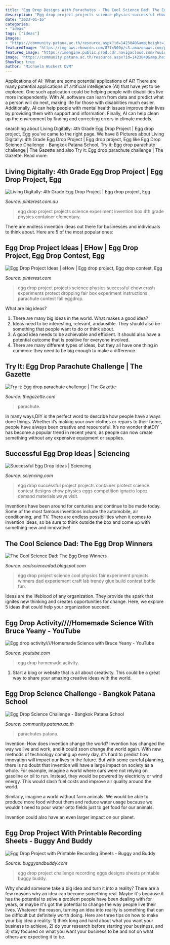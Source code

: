 ```yaml
---
title: "Egg Drop Designs With Parachutes - The Cool Science Dad: The Egg Drop Winners"
description: "Egg drop project projects science physics successful ehow crash experiments protect dropping fair box experiment instructions parachute contest fall eggdrop"
date: "2023-01-16"
categories:
- "ideas"
tags: ["ideas"]
images:
- "https://community.patana.ac.th/resource.aspx?id=1423840&amp;height=1280"
featuredImage: "https://img-aws.ehowcdn.com/877x500p/s3.amazonaws.com/photography.prod.demandstudios.com/86098338-2f02-46e0-a725-6016a673ae44.jpg"
featured_image: "https://imengine.public.prod.cdr.navigacloud.com/?uuid=3B668997-97A6-407F-8990-9DF3A21D090F&amp;function=cover&amp;type=preview&amp;source=false&amp;width=1050&amp;height=550"
image: "https://community.patana.ac.th/resource.aspx?id=1423840&amp;height=1280"
ShowToc: true
author: "Michaela Wuckert DVM"
---
```



Applications of AI: What are some potential applications of AI?
There are many potential applications of artificial intelligence (AI) that have yet to be explored. One such application could be helping people with disabilities live more independently. With AI, software can learn from data and predict what a person will do next, making life for those with disabilities much easier. Additionally, AI can help people with mental health issues improve their lives by providing them with support and information. Finally, AI can help clean up the environment by finding and correcting errors in climate models.

	

		
searching about Living Digitally: 4th Grade Egg Drop Project | Egg drop project, Egg you've came to the right page. We have 8 Pictures about Living Digitally: 4th Grade Egg Drop Project | Egg drop project, Egg like Egg Drop Science Challenge - Bangkok Patana School, Try it: Egg drop parachute challenge | The Gazette and also Try it: Egg drop parachute challenge | The Gazette. Read more:
		
    
## Living Digitally: 4th Grade Egg Drop Project | Egg Drop Project, Egg

<img loading=lazy src="https://i.pinimg.com/originals/30/7e/9c/307e9ce4af754e3e8522671c794f31b8.jpg" onerror="this.onerror=null;this.src='https://tse4.mm.bing.net/th?id=OIP.miF0PRSYL0WYQHCCMKCUawHaGH&amp;pid=15.1';" alt="Living Digitally: 4th Grade Egg Drop Project | Egg drop project, Egg">

_Source: pinterest.com.au_

>egg drop project projects science experiment invention box 4th grade physics container elementary. 

	

There are endless invention ideas out there for businesses and individuals to think about. Here are 5 of the most popular ones:

    
## Egg Drop Project Ideas | EHow | Egg Drop Project, Egg Drop Contest, Egg

<img loading=lazy src="https://i.pinimg.com/736x/5a/3e/8b/5a3e8b400bdb8576c8b03991171b0494--egg-dropping-project-ideas-egg-drop-project-ideas-physics.jpg" onerror="this.onerror=null;this.src='https://tse2.mm.bing.net/th?id=OIP.2Zo9tLvS5nHtSaojmPsqwgHaE8&amp;pid=15.1';" alt="Egg Drop Project Ideas | eHow | Egg drop project, Egg drop contest, Egg">

_Source: pinterest.com_

>egg drop project projects science physics successful ehow crash experiments protect dropping fair box experiment instructions parachute contest fall eggdrop. 

	

What are big ideas?
1. There are many big ideas in the world. What makes a good idea?
2. Ideas need to be interesting, relevant, andausible. They should also be something that people want to do or think about.
3. A good idea needs to be achievable and efficient. It should also have a potential outcome that is positive for everyone involved.
4. There are many different types of ideas, but they all have one thing in common: they need to be big enough to make a difference.

    
## Try It: Egg Drop Parachute Challenge | The Gazette

<img loading=lazy src="https://imengine.public.prod.cdr.navigacloud.com/?uuid=3B668997-97A6-407F-8990-9DF3A21D090F&amp;function=cover&amp;type=preview&amp;source=false&amp;width=1050&amp;height=550" onerror="this.onerror=null;this.src='https://tse3.mm.bing.net/th?id=OIP.5s7ZxQ5AWJ-8ZLUK6HbFAQAAAA&amp;pid=15.1';" alt="Try it: Egg drop parachute challenge | The Gazette">

_Source: thegazette.com_

>parachute. 

	

In many ways,DIY is the perfect word to describe how people have always done things. Whether it’s making your own clothes or repairs to their home, people have always been creative and resourceful. It’s no wonder thatDIY has become a popular trend in recent years, as people can now create something without any expensive equipment or supplies.

    
## Successful Egg Drop Ideas | Sciencing

<img loading=lazy src="https://img-aws.ehowcdn.com/877x500p/s3.amazonaws.com/photography.prod.demandstudios.com/86098338-2f02-46e0-a725-6016a673ae44.jpg" onerror="this.onerror=null;this.src='https://tse3.mm.bing.net/th?id=OIP.jO1INsbEdNUjLWY9N1vs4gHaEO&amp;pid=15.1';" alt="Successful Egg Drop Ideas | Sciencing">

_Source: sciencing.com_

>egg drop successful project projects container protect science contest designs ehow physics eggs competition ignacio lopez demand materials ways visit. 

	

Inventions have been around for centuries and continue to be made today. Some of the most famous inventions include the automobile, air conditioning, and TV. There are endless possibilities when it comes to invention ideas, so be sure to think outside the box and come up with something new and innovative!

    
## The Cool Science Dad: The Egg Drop Winners

<img loading=lazy src="https://4.bp.blogspot.com/-LBbpTXTUWDU/Uzlbw7KJC4I/AAAAAAAAEfg/764pghNeeik/s1600/egg2.jpg" onerror="this.onerror=null;this.src='https://tse1.mm.bing.net/th?id=OIP.1mDP7iEPf0MeSfqgWyqy_AHaMY&amp;pid=15.1';" alt="The Cool Science Dad: The Egg Drop Winners">

_Source: coolsciencedad.blogspot.com_

>egg drop project science cool physics fair experiment projects winners dad experiement craft lab trendy glue build contest bottle fun. 

	

Ideas are the lifeblood of any organization. They provide the spark that ignites new thinking and creates opportunities for change. Here, we explore 5 ideas that could help your organization succeed.

    
## Egg Drop Activity////Homemade Science With Bruce Yeany - YouTube

<img loading=lazy src="https://i.ytimg.com/vi/tQssL9MbHF0/maxresdefault.jpg" onerror="this.onerror=null;this.src='https://tse3.mm.bing.net/th?id=OIP.dzpqzLubu0R85lSav3fSpgHaEK&amp;pid=15.1';" alt="Egg drop activity////Homemade Science with Bruce Yeany - YouTube">

_Source: youtube.com_

>egg drop homemade activity. 

	

1. Start a blog or website that is all about creativity. This could be a great way to share your amazing creative ideas with the world.

    
## Egg Drop Science Challenge - Bangkok Patana School

<img loading=lazy src="https://community.patana.ac.th/resource.aspx?id=1423840&amp;height=1280" onerror="this.onerror=null;this.src='https://tse4.mm.bing.net/th?id=OIP.YM5A28exxJ06SN5hopR_dQHaNC&amp;pid=15.1';" alt="Egg Drop Science Challenge - Bangkok Patana School">

_Source: community.patana.ac.th_

>parachutes patana. 

	

Invention: How does invention change the world?
Invention has changed the way we live and work, and it could soon change the world again. With new methods of technology coming up every day, it’s hard to predict how innovation will impact our lives in the future. But with some careful planning, there is no doubt that invention will have a large impact on society as a whole. 
For example, imagine a world where cars were not relying on gasoline or oil to run. Instead, they would be powered by electricity or wind energy. This would slash fuel costs and improve air quality around the world. 

Similarly, imagine a world without farm animals. We would be able to produce more food without them and reduce water usage because we wouldn’t need to pour water onto fields just to get food for our animals. 

 Invention could also have an even larger impact on our planet.

    
## Egg Drop Project With Printable Recording Sheets - Buggy And Buddy

<img loading=lazy src="https://cdn.buggyandbuddy.com/wp-content/uploads/2018/05/11wm.jpg" onerror="this.onerror=null;this.src='https://tse1.mm.bing.net/th?id=OIP.tEw6nf1lnBF7VsKM9hWdqwHaE8&amp;pid=15.1';" alt="Egg Drop Project with Printable Recording Sheets - Buggy and Buddy">

_Source: buggyandbuddy.com_

>egg drop project challenge recording eggs designs sheets printable buggy buddy. 

	

Why should someone take a big idea and turn it into a reality?
There are a few reasons why an idea can become something real. Maybe it's because it has the potential to solve a problem people have been dealing with for years, or maybe it's got the potential to change the way people live their lives. Whatever the reason, turning an idea into reality is something that can be difficult but definitely worth doing. Here are three tips on how to make your big idea a reality: 1) think long and hard about what you want your business to achieve, 2) do your research before starting your business, and 3) stay focused on what you want your business to be and not on what others are expecting it to be.

